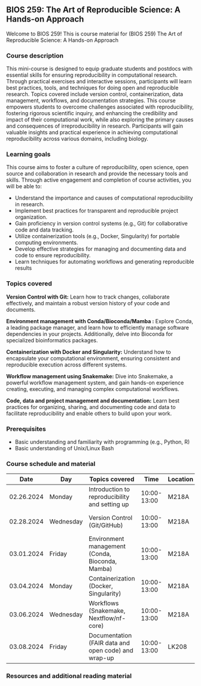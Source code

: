 ## BIOS 259: The Art of Reproducible Science: A Hands-on Approach
Welcome to BIOS 259! This is course material for (BIOS 259) The Art of Reproducible Science: A Hands-on Approach

### Course description

This mini-course is designed to equip graduate students and postdocs with essential skills for ensuring reproducibility in computational research. Through practical exercises and interactive sessions, participants will learn best practices, tools, and techniques for doing open and reproducible research. Topics covered include version control, containerization, data management, workflows, and documentation strategies. This course empowers students to overcome challenges associated with reproducibility, fostering rigorous scientific inquiry, and enhancing the credibility and impact of their computational work, while also exploring the primary causes and consequences of irreproducibility in research. Participants will gain valuable insights and practical experience in achieving computational reproducibility across various domains, including biology.

### Learning goals

This course aims to foster a culture of reproducibility, open science, open source and collaboration in research and provide the necessary tools and skills. Through active engagement and completion of course activities, you will be able to:
- Understand the importance and causes of computational reproducibility in research.
- Implement best practices for transparent and reproducible project organization.
- Gain proficiency in version control systems (e.g., Git) for collaborative code and data tracking.
- Utilize containerization tools (e.g., Docker, Singularity) for portable computing environments.
- Develop effective strategies for managing and documenting data and code to ensure reproducibility.
- Learn techniques for automating workflows and generating reproducible results


### Topics covered

**Version Control with Git:** Learn how to track changes, collaborate effectively, and maintain a robust version history of your code and documents.

**Environment management with Conda/Bioconda/Mamba :** Explore Conda, a leading package manager, and learn how to efficiently manage software dependencies in your projects. Additionally, delve into Bioconda for specialized bioinformatics packages.

**Containerization with Docker and Singularity:**
Understand how to encapsulate your computational environment, ensuring consistent and reproducible execution across different systems.

**Workflow management using Snakemake:**
Dive into Snakemake, a powerful workflow management system, and gain hands-on experience creating, executing, and managing complex computational workflows.

**Code, data and project management and documentation:**
Learn best practices for organizing, sharing, and documenting code and data to facilitate reproducibility and enable others to build upon your work.

### Prerequisites
- Basic understanding and familiarity with programming (e.g., Python, R)
- Basic understanding of Unix/Linux Bash

### Course schedule and material

| Date       | Day     | Topics covered                               | Time     | Location    | Material                |
|------------|---------|-----------------------------------------------|----------|-------------|-------------------------|
| 02.26.2024 | Monday  | Introduction to reproducibility and setting up | 10:00-13:00 | M218A | Slides, Setup instructions |
| 02.28.2024 | Wednesday | Version Control (Git/GitHub)                   | 10:00-13:00 | M218A       | Slides, Git cheat sheet |
| 03.01.2024 | Friday  | Environment management (Conda, Bioconda, Mamba) | 10:00-13:00 | M218A       |  |
| 03.04.2024 | Monday  | Containerization (Docker, Singularity)          | 10:00-13:00 | M218A       |  |
| 03.06.2024 | Wednesday | Workflows (Snakemake, Nextflow/nf-core)        | 10:00-13:00 | M218A       |  |
| 03.08.2024 | Friday  | Documentation (FAIR data and open code) and wrap-up | 10:00-13:00 | LK208 |  |

### Resources and additional reading material
